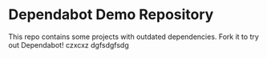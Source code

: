 # Dependabot Demo Repository

This repo contains some projects with outdated dependencies. Fork it to try out
Dependabot!
czxcxz
dgfsdgfsdg
